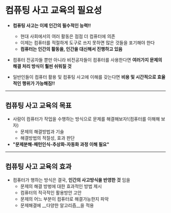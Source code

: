 # 컴퓨팅 사고 교육의 필요성
+ __컴퓨팅 사고는 이제 인간의 필수적인 능력!!__
     + 현대 사회에서의 여러 활동은 점점 더 컴퓨터에 의존
     + 이제는 컴퓨터를 적절하게 도구로 쓰지 못하면 많은 것들을 포기해야 한다
     +   __컴퓨터는 인간의 활동을, 인간을 대신해서 진행하고 있음__

 
 
+ 컴퓨터 전공자들 뿐만 아니라 비전공자들이 컴퓨터를 사용한다면 __여러가지 문제의 해결 처리 방식이 훨씬 쉬워질 것__
+  일반인들이 컴퓨터 활용 및 컴퓨팅 사고에 이해를 갖는다면 __비용 및 시간적으로 효율적인 행위가 가능해짐!!__
---
## 컴퓨팅 사고 교육의 목표
+ 사람이 컴퓨터가 작업을 수행하는 방식으로 문제를 해결해보자!(컴퓨터를 이해해 보자)
    + 문제의 해결방법과 기술 
    + 해결방법의 적절성, 효과 판단
+ __"문제분해-패턴인식-추상화-자동화 과정 이해 필요"__    
---
## 컴퓨팅 사고 교육의 효과
+ 컴퓨터가 행하는 방식은 결국, __인간의 사고방식을 반영한 것__ 임을 
  + 문제의 해결 방벙에 대한 효과적인 방법 제시
  + 컴퓨터의 적극적인 활용방안 고안
  + 문제의 어느 부분이 컴퓨터로 해결가능한지 파악
  + 문제해결에 __다양한 알고리즘__을 적용
  
